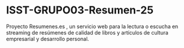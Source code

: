 # ISST-GRUPO03-Resumen-25
Proyecto Resumenes.es , un servicio web para la lectura o escucha en streaming de resúmenes de calidad de libros y artículos de cultura empresarial y desarrollo personal.
